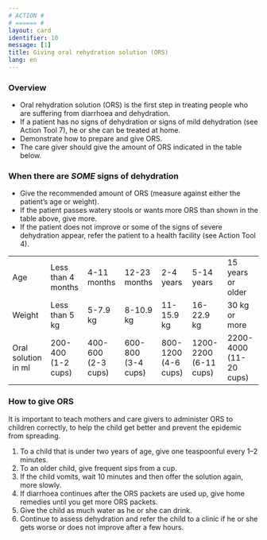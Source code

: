 ```yaml
---
# ACTION #
# ====== #
layout: card
identifier: 10
message: [1]
title: Giving oral rehydration solution (ORS) 
lang: en
---
```


### Overview

- Oral rehydration solution (ORS) is the first step in treating people who are suffering from diarrhoea and dehydration.
- If a patient has no signs of dehydration or signs of mild dehydration (see Action Tool 7), he or she can be treated at home.
- Demonstrate how to prepare and give ORS. 
- The care giver should give the amount of ORS indicated in the table below.

### When there are *SOME* signs of dehydration

- Give the recommended amount of ORS (measure against either the patient’s age or weight).
- If the patient passes watery stools or wants more ORS than shown in the table above, give more.
- If the patient does not improve or some of the signs of severe dehydration appear, refer the patient to a health facility (see Action Tool 4). 

| | | | | | | |
|---|---|---|---|---|---|---|
| Age |	Less than 4 months | 4-11 months | 12-23 months | 2-4 years | 5-14 years | 15 years or older |
| Weight | Less than 5 kg | 5-7.9 kg | 8-10.9 kg | 11-15.9 kg | 16-22.9 kg | 30 kg or more |
| Oral solution in ml | 200-400 (1-2 cups) | 400-600 (2-3 cups) | 600-800 (3-4 cups)| 800-1200 (4-6 cups) | 1200-2200 (6-11 cups) | 2200-4000 (11-20 cups) |

### How to give ORS

It is important to teach mothers and care givers to administer ORS to children correctly, to help the child get better and prevent the epidemic from spreading. 
1.	To a child that is under two years of age, give one teaspoonful every 1–2 minutes.
2.	To an older child, give frequent sips from a cup.
3.	If the child vomits, wait 10 minutes and then offer the solution again, more slowly.
4.	If diarrhoea continues after the ORS packets are used up, give home remedies until you get more ORS packets.
5.	Give the child as much water as he or she can drink.
6.	Continue to assess dehydration and refer the child to a clinic if he or she gets worse or does not improve after a few hours.

